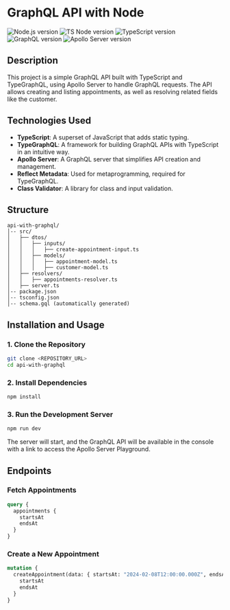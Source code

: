 # GraphQL API with Node

<p align="left">
    <img src="https://img.shields.io/badge/node-v20.9.0-green?logo=node.js&labelColor=black" alt="Node.js version">
    <img src="https://img.shields.io/badge/tsnode-v2.0.0-darkblue?logo=tsnode&labelColor=black" alt="TS Node version">
    <img src="https://img.shields.io/badge/typescript-v5.7.3-blue?logo=typescript&labelColor=black" alt="TypeScript version">
    <img src="https://img.shields.io/badge/graphql-v16.10.0-white?logo=graphql&labelColor=black" alt="GraphQL version">
    <img src="https://img.shields.io/badge/apolloserver-v3.13.0-white?logo=apolloserver&labelColor=blue" alt="Apollo Server version">
</p>

## Description
This project is a simple GraphQL API built with TypeScript and TypeGraphQL, using Apollo Server to handle GraphQL requests. The API allows creating and listing appointments, as well as resolving related fields like the customer.

## Technologies Used
- **TypeScript**: A superset of JavaScript that adds static typing.
- **TypeGraphQL**: A framework for building GraphQL APIs with TypeScript in an intuitive way.
- **Apollo Server**: A GraphQL server that simplifies API creation and management.
- **Reflect Metadata**: Used for metaprogramming, required for TypeGraphQL.
- **Class Validator**: A library for class and input validation.

## Structure
```
api-with-graphql/
│-- src/
│   ├── dtos/
│   │   ├── inputs/
│   │   │   ├── create-appointment-input.ts
│   │   ├── models/
│   │   │   ├── appointment-model.ts
│   │   │   ├── customer-model.ts
│   ├── resolvers/
│   │   ├── appointments-resolver.ts
│   ├── server.ts
│-- package.json
│-- tsconfig.json
│-- schema.gql (automatically generated)
```

## Installation and Usage
### 1. Clone the Repository
```sh
git clone <REPOSITORY_URL>
cd api-with-graphql
```

### 2. Install Dependencies
```sh
npm install
```

### 3. Run the Development Server
```sh
npm run dev
```

The server will start, and the GraphQL API will be available in the console with a link to access the Apollo Server Playground.

## Endpoints
### Fetch Appointments
```graphql
query {
  appointments {
    startsAt
    endsAt
  }
}
```

### Create a New Appointment
```graphql
mutation {
  createAppointment(data: { startsAt: "2024-02-08T12:00:00.000Z", endsAt: "2024-02-08T13:00:00.000Z" }) {
    startsAt
    endsAt
  }
}
```
